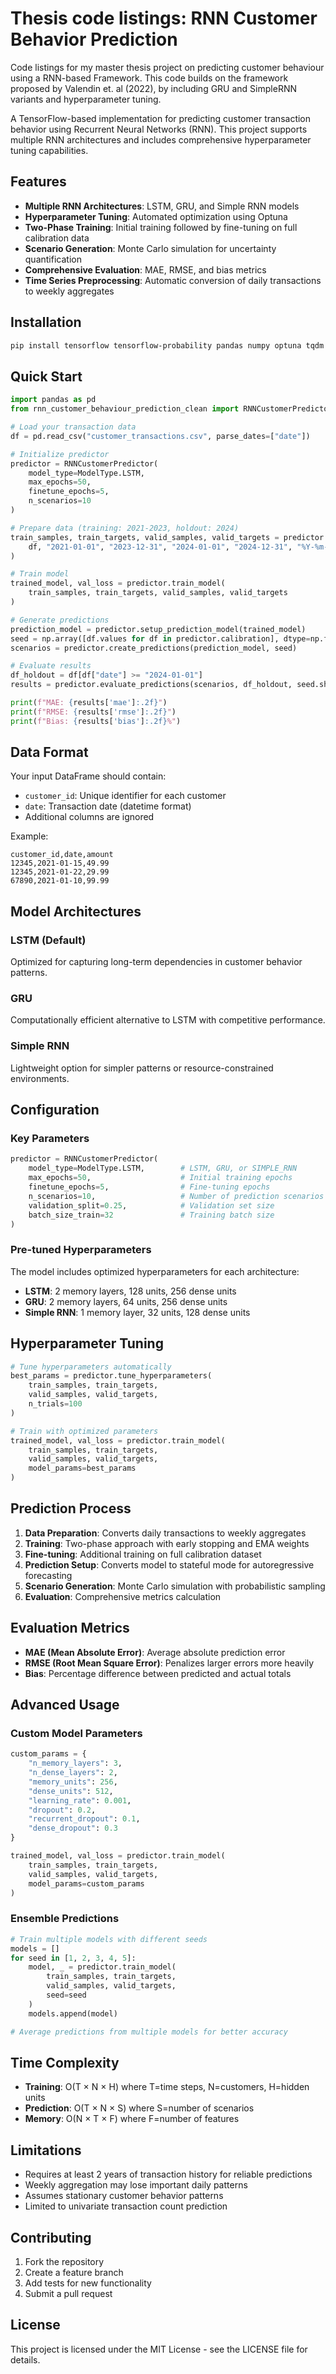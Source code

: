 # Thesis code listings: RNN Customer Behavior Prediction

Code listings for my master thesis project on predicting customer behaviour using a RNN-based Framework. This code builds on the framework proposed by Valendin et. al (2022), by including GRU and SimpleRNN variants and hyperparameter tuning.

A TensorFlow-based implementation for predicting customer transaction behavior using Recurrent Neural Networks (RNN). This project supports multiple RNN architectures and includes comprehensive hyperparameter tuning capabilities.

## Features

- **Multiple RNN Architectures**: LSTM, GRU, and Simple RNN models
- **Hyperparameter Tuning**: Automated optimization using Optuna
- **Two-Phase Training**: Initial training followed by fine-tuning on full calibration data
- **Scenario Generation**: Monte Carlo simulation for uncertainty quantification
- **Comprehensive Evaluation**: MAE, RMSE, and bias metrics
- **Time Series Preprocessing**: Automatic conversion of daily transactions to weekly aggregates

## Installation

```bash
pip install tensorflow tensorflow-probability pandas numpy optuna tqdm
```

## Quick Start

```python
import pandas as pd
from rnn_customer_behaviour_prediction_clean import RNNCustomerPredictor, ModelType

# Load your transaction data
df = pd.read_csv("customer_transactions.csv", parse_dates=["date"])

# Initialize predictor
predictor = RNNCustomerPredictor(
    model_type=ModelType.LSTM,
    max_epochs=50,
    finetune_epochs=5,
    n_scenarios=10
)

# Prepare data (training: 2021-2023, holdout: 2024)
train_samples, train_targets, valid_samples, valid_targets = predictor.prepare_data(
    df, "2021-01-01", "2023-12-31", "2024-01-01", "2024-12-31", "%Y-%m-%d"
)

# Train model
trained_model, val_loss = predictor.train_model(
    train_samples, train_targets, valid_samples, valid_targets
)

# Generate predictions
prediction_model = predictor.setup_prediction_model(trained_model)
seed = np.array([df.values for df in predictor.calibration], dtype=np.float32)
scenarios = predictor.create_predictions(prediction_model, seed)

# Evaluate results
df_holdout = df[df["date"] >= "2024-01-01"]
results = predictor.evaluate_predictions(scenarios, df_holdout, seed.shape[0])

print(f"MAE: {results['mae']:.2f}")
print(f"RMSE: {results['rmse']:.2f}")
print(f"Bias: {results['bias']:.2f}%")
```

## Data Format

Your input DataFrame should contain:
- `customer_id`: Unique identifier for each customer
- `date`: Transaction date (datetime format)
- Additional columns are ignored

Example:
```csv
customer_id,date,amount
12345,2021-01-15,49.99
12345,2021-01-22,29.99
67890,2021-01-10,99.99
```

## Model Architectures

### LSTM (Default)
Optimized for capturing long-term dependencies in customer behavior patterns.

### GRU
Computationally efficient alternative to LSTM with competitive performance.

### Simple RNN
Lightweight option for simpler patterns or resource-constrained environments.

## Configuration

### Key Parameters

```python
predictor = RNNCustomerPredictor(
    model_type=ModelType.LSTM,        # LSTM, GRU, or SIMPLE_RNN
    max_epochs=50,                    # Initial training epochs
    finetune_epochs=5,                # Fine-tuning epochs
    n_scenarios=10,                   # Number of prediction scenarios
    validation_split=0.25,            # Validation set size
    batch_size_train=32               # Training batch size
)
```

### Pre-tuned Hyperparameters

The model includes optimized hyperparameters for each architecture:

- **LSTM**: 2 memory layers, 128 units, 256 dense units
- **GRU**: 2 memory layers, 64 units, 256 dense units  
- **Simple RNN**: 1 memory layer, 32 units, 128 dense units

## Hyperparameter Tuning

```python
# Tune hyperparameters automatically
best_params = predictor.tune_hyperparameters(
    train_samples, train_targets, 
    valid_samples, valid_targets, 
    n_trials=100
)

# Train with optimized parameters
trained_model, val_loss = predictor.train_model(
    train_samples, train_targets, 
    valid_samples, valid_targets, 
    model_params=best_params
)
```

## Prediction Process

1. **Data Preparation**: Converts daily transactions to weekly aggregates
2. **Training**: Two-phase approach with early stopping and EMA weights
3. **Fine-tuning**: Additional training on full calibration dataset
4. **Prediction Setup**: Converts model to stateful mode for autoregressive forecasting
5. **Scenario Generation**: Monte Carlo simulation with probabilistic sampling
6. **Evaluation**: Comprehensive metrics calculation

## Evaluation Metrics

- **MAE (Mean Absolute Error)**: Average absolute prediction error
- **RMSE (Root Mean Square Error)**: Penalizes larger errors more heavily
- **Bias**: Percentage difference between predicted and actual totals

## Advanced Usage

### Custom Model Parameters

```python
custom_params = {
    "n_memory_layers": 3,
    "n_dense_layers": 2,
    "memory_units": 256,
    "dense_units": 512,
    "learning_rate": 0.001,
    "dropout": 0.2,
    "recurrent_dropout": 0.1,
    "dense_dropout": 0.3
}

trained_model, val_loss = predictor.train_model(
    train_samples, train_targets,
    valid_samples, valid_targets,
    model_params=custom_params
)
```

### Ensemble Predictions

```python
# Train multiple models with different seeds
models = []
for seed in [1, 2, 3, 4, 5]:
    model, _ = predictor.train_model(
        train_samples, train_targets,
        valid_samples, valid_targets,
        seed=seed
    )
    models.append(model)

# Average predictions from multiple models for better accuracy
```

## Time Complexity

- **Training**: O(T × N × H) where T=time steps, N=customers, H=hidden units
- **Prediction**: O(T × N × S) where S=number of scenarios
- **Memory**: O(N × T × F) where F=number of features

## Limitations

- Requires at least 2 years of transaction history for reliable predictions
- Weekly aggregation may lose important daily patterns
- Assumes stationary customer behavior patterns
- Limited to univariate transaction count prediction

## Contributing

1. Fork the repository
2. Create a feature branch
3. Add tests for new functionality
4. Submit a pull request

## License

This project is licensed under the MIT License - see the LICENSE file for details.

